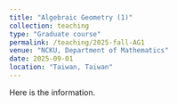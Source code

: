 ```yaml
---
title: "Algebraic Geometry (1)"
collection: teaching
type: "Graduate course"
permalink: /teaching/2025-fall-AG1
venue: "NCKU, Department of Mathematics"
date: 2025-09-01
location: "Taiwan, Taiwan"
---
```


Here is the information.

